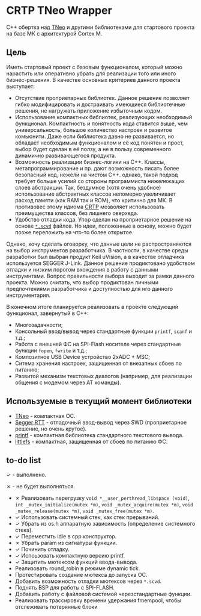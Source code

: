 # CRTP TNeo Wrapper

C++ обертка над [TNeo] и другими библиотеками для стартового проекта на базе МК с архитектурой Cortex M.

## Цель

Иметь стартовый проект с базовым функционалом, который можно нарастить или оперативно убрать для реализации того или иного бизнес-решения. В качестве основных критериев данного проекта выступает:

- Отсутствие проприетарных библиотек. Данное решение позволяет гибко модифицировать и достраивать имеющиеся библиотечные решения, не нагружать приложение избыточным кодом.
- Использование компактных библиотек, реализующих необходимый функционал. Компактность и понятность кода ставится выше, чем универсальность, большое количество настроек и развитое комьюнити. Даже если библиотека давно не развивается, но обладает необходимым функционалом и её код понятен и прост, выбор будет сделан в её ползу, а не в пользу современного динамично развивающегося продукта.
- Возможность реализации бизнес-логики на C++. Классы, метапрограммирование и пр. дают возможность писать более безопасный код, нежели на чистом C++. однако, такой подход требует больше усилий со стороны программиста нижележащих слоев абстракции. Так, бездумное (хотя очень удобное) использование абстрактных классов непомерно увеличивает расход памяти (как RAM так и ROM), что критично для МК. В противовес этому идиома [CRTP] мозволяет использовать преимущества классов, без лишнего оверхеда.
- Удобство отладки кода. Упор сделан на проприетарное решение на основе [`*.scvd`][SCVD] файлов. Но идеи, положенные в основу, можно будет позже переложить на что-то более открытое.

Однако, хочу сделать оговорку, что данные цели не распространяются на выбор инструментов разработчика. В частности, в качестве среды разработки был выбран продукт Keil uVision, а в качестве отладчика используется SEGGER J-Link. Данное решение продиктовано удобством отладки и низким порогом вхождения в работу с данными инструмнтами. Вопрос правильности выбора выходит за рамки данного проекта. Можно считать, что выбор продиктован личными предпочтениями разработчика и доступностью для нго данного инструментария.

В конечном итоге планируется реализовать в проекте следующий функционал, завернутый в C++:
- Многозадачности;
- Консольный ввод/вывод через стандартные функции `printf`, `scanf` и т.д.;
- Работа с внешней ФС на SPI-Flash носителе через стандартные функции `fopen`, `fwrite` и т.д.;
- Композитное USB Device устройство 2xADC + MSC;
- Ситема хранения настроек, защищенная от внезапных сбоев по питанию;
- Развитой механизм текстовых диалогов (например, для реализации общения с модемом через AT команды).

[CRTP]: https://ru.wikipedia.org/wiki/Curiously_recurring_template_pattern
[TNeo]: https://dmitryfrank.com/projects/tneo
[SCVD]: https://www.keil.com/pack/doc/compiler/EventRecorder/html/SCVD_Format.html

## Используемые в текущий момент библиотеки

- [TNeo](https://github.com/dimonomid/tneo) - компактная ОС.
- [Segger RTT](https://wiki.segger.com/RTT) - отладочный ввод-вывод через SWD (проприетарное решение, но очень крутое).
- [printf](https://github.com/mpaland/printf) - компактная библиотека стандартного текстового вывода.
- [littlefs](https://github.com/littlefs-project/littlefs) - компактная, защищенная от сбоев по питанию ФС.

## to-do list

&check; - выполнено.

&cross; - не будет выполняться.

- &cross; Реализовать  перегрузку `void *__user_perthread_libspace (void)`, `int _mutex_initialize(mutex *m)`, `void _mutex_acquire(mutex *m)`, `void _mutex_release(mutex *m)`, `void _mutex_free(mutex *m)`.
- &check; Использовать системный стек, как стек прерываний.
- &check; Убрать из os.h аппаратную зависимость (определение системного стека).
- &check; Переместить idle в cpp конструктор.
- &cross; Убрать param из сигнатуры функции.
- &check; Починить отладку.
- &check; Испоьзовать компактную версию printf.
- &check; Защитить мютексом функций ввода-вывода.
- Реализовать round_robin в режиме dynamic tick.
- Протестировать создание мютекса до запуска ОС.
- Добавить возможность отладки мютексов через `*.scvd`.
- Поднять BSP для работы с SPI-FLASH.
- Добавить работу с файловой системой черезстандартные функции.
- Реализовать трассировку времени удержания fmempool, чтобы отслеживать потерянные блоки
